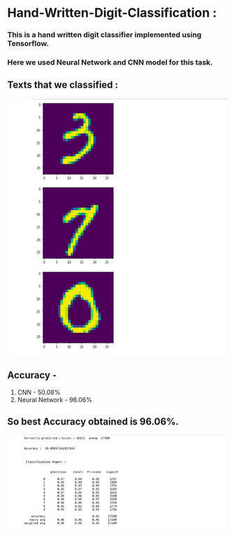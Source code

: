# Hand-Written-Digit-Classification :

### This is a hand written digit classifier implemented using Tensorflow.
### Here we used Neural Network and CNN model for this task.

## Texts that we classified :

![alt text](https://github.com/Arijit6258/Hand-Written-Digit-Classification/blob/master/Readme_Img/text.png)

## Accuracy - 
  1. CNN - 50.08%
  2. Neural Network - 96.06%
  
## So best Accuracy obtained is 96.06%.

![alt text](https://github.com/Arijit6258/Hand-Written-Digit-Classification/blob/master/Readme_Img/result.png)
